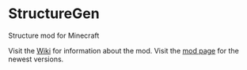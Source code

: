 StructureGen
============

Structure mod for Minecraft

Visit the [Wiki](https://github.com/Ivorforce/RecurrentComplex/wiki) for information about the mod.
Visit the [mod page](http://www.minecraftforum.net/topic/563257-172-ivorius-mods-drugs-statues-flags-boxes-of-doom-hamsters/) for the newest versions.
